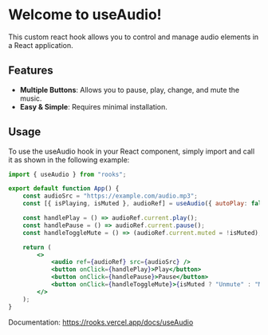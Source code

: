 # Welcome to useAudio!

This custom react hook allows you to control and manage audio elements
in a React application.

## Features
- **Multiple Buttons**: Allows you to pause, play, change, and mute the music.
- **Easy & Simple**: Requires minimal installation.

## Usage
To use the useAudio hook in your React component, simply import and call it as shown
in the following example:

```jsx
import { useAudio } from "rooks";

export default function App() {
    const audioSrc = "https://example.com/audio.mp3";
    const [{ isPlaying, isMuted }, audioRef] = useAudio({ autoPlay: false });

    const handlePlay = () => audioRef.current.play();
    const handlePause = () => audioRef.current.pause();
    const handleToggleMute = () => (audioRef.current.muted = !isMuted);

    return (
        <>
            <audio ref={audioRef} src={audioSrc} />
            <button onClick={handlePlay}>Play</button>
            <button onClick={handlePause}>Pause</button>
            <button onClick={handleToggleMute}>{isMuted ? "Unmute" : "Mute"}</button>
        </>
    );
}
```
Documentation: https://rooks.vercel.app/docs/useAudio

